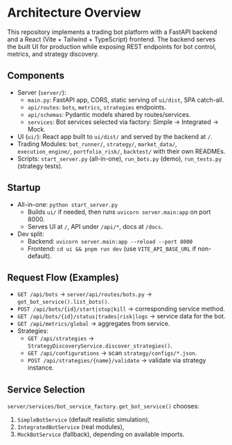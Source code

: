 # Architecture Overview

This repository implements a trading bot platform with a FastAPI backend and a React (Vite + Tailwind + TypeScript) frontend. The backend serves the built UI for production while exposing REST endpoints for bot control, metrics, and strategy discovery.

## Components
- Server (`server/`):
  - `main.py`: FastAPI app, CORS, static serving of `ui/dist`, SPA catch-all.
  - `api/routes`: `bots`, `metrics`, `strategies` endpoints.
  - `api/schemas`: Pydantic models shared by routes/services.
  - `services`: Bot services selected via factory: Simple → Integrated → Mock.
- UI (`ui/`): React app built to `ui/dist/` and served by the backend at `/`.
- Trading Modules: `bot_runner/`, `strategy/`, `market_data/`, `execution_engine/`, `portfolio_risk/`, `backtest/` with their own READMEs.
- Scripts: `start_server.py` (all-in-one), `run_bots.py` (demo), `run_tests.py` (strategy tests).

## Startup
- All-in-one: `python start_server.py`
  - Builds `ui/` if needed, then runs `uvicorn server.main:app` on port 8000.
  - Serves UI at `/`, API under `/api/*`, docs at `/docs`.
- Dev split:
  - Backend: `uvicorn server.main:app --reload --port 8000`
  - Frontend: `cd ui && pnpm run dev` (use `VITE_API_BASE_URL` if non-default).

## Request Flow (Examples)
- `GET /api/bots` → `server/api/routes/bots.py` → `get_bot_service().list_bots()`.
- `POST /api/bots/{id}/start|stop|kill` → corresponding service method.
- `GET /api/bots/{id}/status|trades|risk|logs` → service data for the bot.
- `GET /api/metrics/global` → aggregates from service.
- Strategies:
  - `GET /api/strategies` → `StrategyDiscoveryService.discover_strategies()`.
  - `GET /api/configurations` → scan `strategy/configs/*.json`.
  - `POST /api/strategies/{name}/validate` → validate via strategy instance.

## Service Selection
`server/services/bot_service_factory.get_bot_service()` chooses:
1) `SimpleBotService` (default realistic simulation),
2) `IntegratedBotService` (real modules),
3) `MockBotService` (fallback), depending on available imports.

